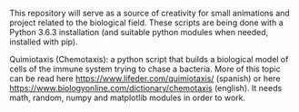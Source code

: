 This repository will serve as a source of creativity for small animations and project related to the biological field. These scripts are being done with a Python 3.6.3 installation (and suitable python modules when needed, installed with pip).

Quimiotaxis (Chemotaxis): a python script that builds a biological model of cells of the immune system trying to chase a bacteria. More of this topic can be read here https://www.lifeder.com/quimiotaxis/ (spanish) or here https://www.biologyonline.com/dictionary/chemotaxis (english). It needs math, random, numpy and matplotlib modules in order to work.
